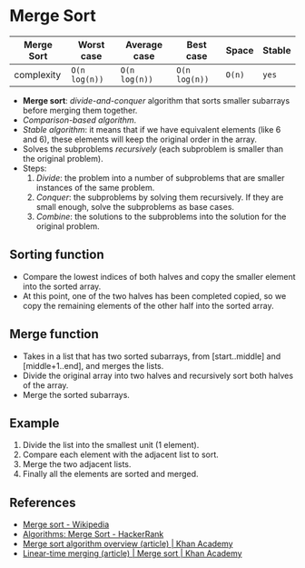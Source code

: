 # Merge Sort

| Merge Sort | Worst case    | Average case  | Best case     | Space  | Stable |
| ---------- | ------------- | ------------- | ------------- | ------ | ------ |
| complexity | `O(n log(n))` | `O(n log(n))` | `O(n log(n))` | `O(n)` | `yes`  |

* **Merge sort**: *divide-and-conquer* algorithm that sorts smaller
  subarrays before merging them together.
* *Comparison-based algorithm*.
* *Stable algorithm*: it means that if we have equivalent elements (like 6 and
  6), these elements will keep the original order in the array.
* Solves the subproblems *recursively* (each subproblem is smaller than the
  original problem).
* Steps:
  1. *Divide*: the problem into a number of subproblems that are smaller instances of the same problem.
  2. *Conquer*: the subproblems by solving them recursively. If they are small enough, solve the subproblems as base cases.
  3. *Combine*: the solutions to the subproblems into the solution for the original problem.

## Sorting function

* Compare the lowest indices of both halves and copy the smaller element into the sorted array.
* At this point, one of the two halves has been completed copied, so we copy the
  remaining elements of the other half into the sorted array.

## Merge function

* Takes in a list that has two sorted subarrays, from [start..middle] and
  [middle+1..end], and merges the lists.
* Divide the original array into two halves and recursively sort both halves of the array.
* Merge the sorted subarrays.

## Example

1. Divide the list into the smallest unit (1 element).
2. Compare each element with the adjacent list to sort.
3. Merge the two adjacent lists.
4. Finally all the elements are sorted and merged.

## References

* [Merge sort - Wikipedia](https://en.wikipedia.org/wiki/Merge_sort)
* [Algorithms: Merge Sort - HackerRank](https://www.youtube.com/watch?v=KF2j-9iSf4Q)
* [Merge sort algorithm overview (article) | Khan Academy](https://www.khanacademy.org/computing/computer-science/algorithms/merge-sort/a/overview-of-merge-sort)
* [Linear-time merging (article) | Merge sort | Khan Academy](https://www.khanacademy.org/computing/computer-science/algorithms/merge-sort/a/linear-time-merging)
